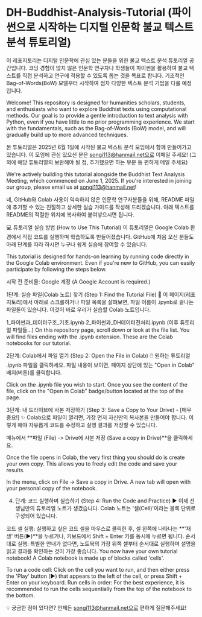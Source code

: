 # DH-Buddhist-Analysis-Tutorial (파이썬으로 시작하는 디지털 인문학 불교 텍스트 분석 튜토리얼)

이 레포지토리는 디지털 인문학에 관심 있는 분들을 위한 불교 텍스트 분석 튜토리얼 공간입니다. 코딩 경험이 많지 않은 인문학 연구자나 학생들이 파이썬을 활용하여 불교 텍스트를 직접 분석하고 연구에 적용할 수 있도록 돕는 것을 목표로 합니다. 기초적인 Bag-of-Words(BoW) 모델부터 시작하여 점차 다양한 텍스트 분석 기법을 다룰 예정입니다. 

Welcome! This repository is designed for humanities scholars, students, and enthusiasts who want to explore Buddhist texts using computational methods. Our goal is to provide a gentle introduction to text analysis with Python, even if you have little to no prior programming experience. We start with the fundamentals, such as the Bag-of-Words (BoW) model, and will gradually build up to more advanced techniques. 

본 튜토리얼은 2025년 6월 1일에 시작된 불교 텍스트 분석 모임에서 함께 만들어가고 있습니다. 이 모임에 관심 있으신 분은 songi113@hanmail.net으로 이메일 주세요! (그 외에 해당 튜토리얼의 보완해야 될 점, 추가했으면 하는 부분 등 편하게 메일 주세요)

We're actively building this tutorial alongside the Buddhist Text Analysis Meeting, which commenced on June 1, 2025. If you're interested in joining our group, please email us at songi113@hanmail.net!

네, GitHub와 Colab 사용이 익숙하지 않은 인문학 연구자분들을 위해, README 파일에 추가할 수 있는 친절하고 상세한 실습 가이드를 작성해 드리겠습니다. 아래 텍스트를 README의 적절한 위치에 복사하여 붙여넣으시면 됩니다.

💻 튜토리얼 실습 방법 (How to Use This Tutorial)
이 튜토리얼은 Google Colab 환경에서 직접 코드를 실행하며 학습하도록 만들어졌습니다. GitHub에 처음 오신 분들도 아래 단계를 따라 하시면 누구나 쉽게 실습에 참여할 수 있습니다.

This tutorial is designed for hands-on learning by running code directly in the Google Colab environment. Even if you're new to GitHub, you can easily participate by following the steps below.

시작 전 준비물: Google 계정 (A Google Account is required.)

1단계: 실습 파일(Colab 노트) 찾기 (Step 1: Find the Tutorial File)
📂 이 페이지(레포지토리)에서 아래로 스크롤하거나 파일 목록을 살펴보면, 파일 이름이 .ipynb로 끝나는 파일들이 있습니다. 이것이 바로 우리가 실습할 Colab 노트입니다.

1_파이썬과_데이터구조_기초.ipynb
2_파이썬과_DH데이터전처리.ipynb
(이후 튜토리얼 파일들...)
On this repository page, scroll down or look at the file list. You will find files ending with the .ipynb extension. These are the Colab notebooks for our tutorial.

2단계: Colab에서 파일 열기 (Step 2: Open the File in Colab)
🖱️ 원하는 튜토리얼 .ipynb 파일을 클릭하세요. 파일 내용이 보이면, 페이지 상단에 있는 "Open in Colab" 배지(버튼)를 클릭합니다.

Click on the .ipynb file you wish to start. Once you see the content of the file, click on the "Open in Colab" badge/button located at the top of the page.

3단계: 내 드라이브에 사본 저장하기 (Step 3: Save a Copy to Your Drive) - [매우 중요!]
✨ Colab으로 파일이 열리면, 가장 먼저 자신만의 복사본을 만들어야 합니다. 이렇게 해야 자유롭게 코드를 수정하고 실행 결과를 저장할 수 있습니다.

메뉴에서 **파일 (File) -> Drive에 사본 저장 (Save a copy in Drive)**을 클릭하세요.

Once the file opens in Colab, the very first thing you should do is create your own copy. This allows you to freely edit the code and save your results.

In the menu, click on File -> Save a copy in Drive. A new tab will open with your personal copy of the notebook.

4. 단계: 코드 실행하며 실습하기 (Step 4: Run the Code and Practice)
▶️ 이제 선생님만의 튜토리얼 노트가 생겼습니다. Colab 노트는 '셀(Cell)'이라는 블록 단위로 구성되어 있습니다.

코드 셀 실행: 실행하고 싶은 코드 셀을 마우스로 클릭한 후, 셀 왼쪽에 나타나는 **'재생' 버튼(▶️)**을 누르거나, 키보드에서 Shift + Enter 키를 동시에 누르면 됩니다.
순서대로 실행: 특별한 안내가 없다면, 노트북의 가장 위쪽 셀부터 순서대로 실행하며 설명을 읽고 결과를 확인하는 것이 가장 좋습니다.
You now have your own tutorial notebook! A Colab notebook is made up of blocks called 'cells'.

To run a code cell: Click on the cell you want to run, and then either press the 'Play' button (▶️) that appears to the left of the cell, or press Shift + Enter on your keyboard.
Run cells in order: For the best experience, it is recommended to run the cells sequentially from the top of the notebook to the bottom.

💡 궁금한 점이 있다면?
언제든 songi113@hanmail.net으로 편하게 질문해주세요!

